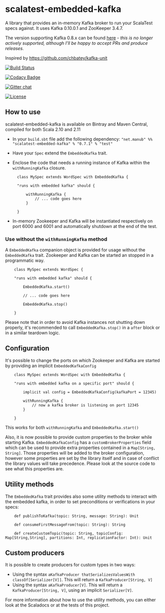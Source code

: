 # scalatest-embedded-kafka
A library that provides an in-memory Kafka broker to run your ScalaTest specs against. It uses Kafka 0.10.0.1 and ZooKeeper 3.4.7.

The version supporting Kafka 0.8.x can be found [here](https://github.com/manub/scalatest-embedded-kafka/tree/kafka-0.8) - *this is no longer actively supported, although I'll be happy to accept PRs and produce releases.* 

Inspired by https://github.com/chbatey/kafka-unit

[![Build Status](https://travis-ci.org/manub/scalatest-embedded-kafka.svg?branch=master)](https://travis-ci.org/manub/scalatest-embedded-kafka)

[![Codacy Badge](https://www.codacy.com/project/badge/c7b26292335d4331b49a81317884dd17)](https://www.codacy.com/app/emanuele-blanco/scalatest-embedded-kafka)

[![Gitter chat](https://badges.gitter.im/gitterHQ/gitter.png)](https://gitter.im/manub/scalatest-embedded-kafka)

[![License](http://img.shields.io/:license-mit-blue.svg)](http://doge.mit-license.org)

## How to use

scalatest-embedded-kafka is available on Bintray and Maven Central, compiled for both Scala 2.10 and 2.11

* In your `build.sbt` file add the following dependency: `"net.manub" %% "scalatest-embedded-kafka" % "0.7.1" % "test"`
* Have your `Spec` extend the `EmbeddedKafka` trait.
* Enclose the code that needs a running instance of Kafka within the `withRunningKafka` closure.

        class MySpec extends WordSpec with EmbeddedKafka {
    
        "runs with embedded kafka" should {

            withRunningKafka {
                // ... code goes here
            }
        
        }

* In-memory Zookeeper and Kafka will be instantiated respectively on port 6000 and 6001 and automatically shutdown at the end of the test.

### Use without the `withRunningKafka` method

A `EmbeddedKafka` companion object is provided for usage without the `EmbeddedKafka` trait. Zookeeper and Kafka can be started an stopped in a programmatic way.

        class MySpec extends WordSpec {
    
        "runs with embedded kafka" should {
        
            EmbeddedKafka.start()
            
            // ... code goes here
            
            EmbeddedKafka.stop() 
        
        }
        
Please note that in order to avoid Kafka instances not shutting down properly, it's recommended to call `EmbeddedKafka.stop()` in a `after` block or in a similar teardown logic. 

## Configuration

It's possible to change the ports on which Zookeeper and Kafka are started by providing an implicit `EmbeddedKafkaConfig`

        class MySpec extends WordSpec with EmbeddedKafka {
    
        "runs with embedded kafka on a specific port" should {

            implicit val config = EmbeddedKafkaConfig(kafkaPort = 12345)

            withRunningKafka {
                // now a kafka broker is listening on port 12345
            }
        
        }
        
This works for both `withRunningKafka` and `EmbeddedKafka.start()`

Also, it is now possible to provide custom properties to the broker while starting Kafka. `EmbeddedKafkaConfig` has a 
`customBrokerProperties` field which can be used to provide extra properties contained in a `Map[String, String]`.
Those properties will be added to the broker configuration, however some properties are set by the library itself and 
in case of conflict the library values will take precedence. Please look at the source code to see what this properties
are.
        
## Utility methods

The `EmbeddedKafka` trait provides also some utility methods to interact with the embedded kafka, in order to set preconditions or verifications in your specs:

        def publishToKafka(topic: String, message: String): Unit
        
        def consumeFirstMessageFrom(topic: String): String

        def createCustomTopic(topic: String, topicConfig: Map[String,String], partitions: Int, replicationFactor: Int): Unit
        
## Custom producers

It is possible to create producers for custom types in two ways:

* Using the syntax `aKafkaProducer thatSerializesValuesWith classOf[Serializer[V]]`. This will return a `KafkaProducer[String, V]`
* Using the syntax `aKafkaProducer[V]`. This will return a `KafkaProducer[String, V]`, using an implicit `Serializer[V]`.

For more information about how to use the utility methods, you can either look at the Scaladocs or at the tests of this project.

